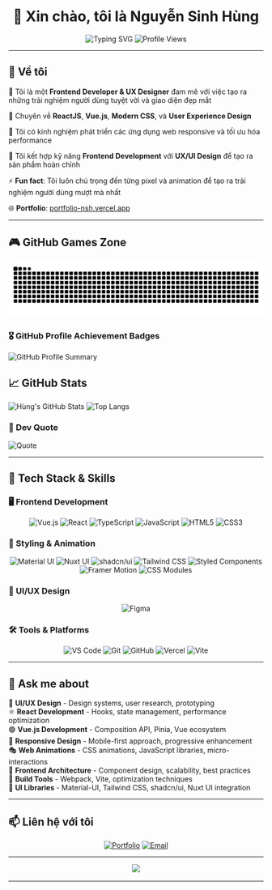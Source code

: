 <div align="center">
  
# 👋 Xin chào, tôi là Nguyễn Sinh Hùng

<img src="https://readme-typing-svg.demolab.com?font=Fira+Code&size=22&pause=1000&color=36BCF7&center=true&vCenter=true&width=600&lines=Frontend+Developer;UX%2FUI+Designer;React+%26+Vue.js+Specialist;Creating+Amazing+User+Experiences;Always+Learning+New+Technologies" alt="Typing SVG" />

<img src="https://komarev.com/ghpvc/?username=NSHUNG15&label=Profile%20views&color=0e75b6&style=flat" alt="Profile Views" />

</div>

---

## 🚀 Về tôi

🎯 Tôi là một **Frontend Developer & UX Designer** đam mê với việc tạo ra những trải nghiệm người dùng tuyệt vời và giao diện đẹp mắt

🌱 Chuyên về **ReactJS**, **Vue.js**, **Modern CSS**, và **User Experience Design**

💼 Tôi có kinh nghiệm phát triển các ứng dụng web responsive và tối ưu hóa performance

🎨 Tôi kết hợp kỹ năng **Frontend Development** với **UX/UI Design** để tạo ra sản phẩm hoàn chỉnh

⚡ **Fun fact**: Tôi luôn chú trọng đến từng pixel và animation để tạo ra trải nghiệm người dùng mượt mà nhất

🌐 **Portfolio**: [portfolio-nsh.vercel.app](https://portfolio-nsh.vercel.app)

---

## 🎮 GitHub Games Zone
  
![Snake Game](https://github.com/NSHUNG15/NSHUNG15/blob/output/github-contribution-grid-snake.svg)

### 🎖️ GitHub Profile Achievement Badges
<img src="https://github-profile-summary-cards.vercel.app/api/cards/profile-details?username=NSHUNG15&theme=radical" alt="GitHub Profile Summary" />

## 📈 GitHub Stats
![Hùng's GitHub Stats](https://github-readme-stats.vercel.app/api?username=NSHUNG15&show_icons=true&theme=tokyonight&hide_border=true)
![Top Langs](https://github-readme-stats.vercel.app/api/top-langs/?username=NSHUNG15&layout=compact&theme=tokyonight&hide_border=true)

### 🎯 Dev Quote
![Quote](https://quotes-github-readme.vercel.app/api?type=horizontal&theme=radical)

---

## 💼 Tech Stack & Skills

### 🖥️ Frontend Development
<div align="center">
  <img src="https://img.shields.io/badge/Vue.js-35495E?style=for-the-badge&logo=vue.js&logoColor=4FC08D" alt="Vue.js" />
  <img src="https://img.shields.io/badge/React-20232A?style=for-the-badge&logo=react&logoColor=61DAFB" alt="React" />
  <img src="https://img.shields.io/badge/TypeScript-007ACC?style=for-the-badge&logo=typescript&logoColor=white" alt="TypeScript" />
  <img src="https://img.shields.io/badge/JavaScript-F7DF1E?style=for-the-badge&logo=javascript&logoColor=black" alt="JavaScript" />
  <img src="https://img.shields.io/badge/HTML5-E34F26?style=for-the-badge&logo=html5&logoColor=white" alt="HTML5" />
  <img src="https://img.shields.io/badge/CSS3-1572B6?style=for-the-badge&logo=css3&logoColor=white" alt="CSS3" />
</div>

### 🎨 Styling & Animation
<div align="center">
  <img src="https://img.shields.io/badge/Material_UI-0081CB?style=for-the-badge&logo=mui&logoColor=white" alt="Material UI" />
  <img src="https://img.shields.io/badge/Nuxt_UI-00DC82?style=for-the-badge&logo=nuxt.js&logoColor=white" alt="Nuxt UI" />
  <img src="https://img.shields.io/badge/shadcn/ui-000000?style=for-the-badge&logo=shadcnui&logoColor=white" alt="shadcn/ui" />
  <img src="https://img.shields.io/badge/Tailwind_CSS-38B2AC?style=for-the-badge&logo=tailwind-css&logoColor=white" alt="Tailwind CSS" />
  <img src="https://img.shields.io/badge/Styled_Components-DB7093?style=for-the-badge&logo=styled-components&logoColor=white" alt="Styled Components" />
  <img src="https://img.shields.io/badge/Framer_Motion-0055FF?style=for-the-badge&logo=framer&logoColor=white" alt="Framer Motion" />
  <img src="https://img.shields.io/badge/CSS_Modules-000000?style=for-the-badge&logo=css-modules&logoColor=white" alt="CSS Modules" />
</div>

### 🎯 UI/UX Design
<div align="center">
  <img src="https://img.shields.io/badge/Figma-F24E1E?style=for-the-badge&logo=figma&logoColor=white" alt="Figma" />
</div>

### 🛠️ Tools & Platforms
<div align="center">
  <img src="https://img.shields.io/badge/VS_Code-0078D4?style=for-the-badge&logo=visual%20studio%20code&logoColor=white" alt="VS Code" />
  <img src="https://img.shields.io/badge/Git-F05032?style=for-the-badge&logo=git&logoColor=white" alt="Git" />
  <img src="https://img.shields.io/badge/GitHub-100000?style=for-the-badge&logo=github&logoColor=white" alt="GitHub" />
  <img src="https://img.shields.io/badge/Vercel-000000?style=for-the-badge&logo=vercel&logoColor=white" alt="Vercel" />
  <img src="https://img.shields.io/badge/Vite-646CFF?style=for-the-badge&logo=vite&logoColor=white" alt="Vite" />
</div>

---

## 💬 Ask me about

🎨 **UI/UX Design** - Design systems, user research, prototyping  
⚛️ **React Development** - Hooks, state management, performance optimization  
🟢 **Vue.js Development** - Composition API, Pinia, Vue ecosystem  
📱 **Responsive Design** - Mobile-first approach, progressive enhancement  
🎭 **Web Animations** - CSS animations, JavaScript libraries, micro-interactions  
🚀 **Frontend Architecture** - Component design, scalability, best practices  
🔧 **Build Tools** - Webpack, Vite, optimization techniques  
🎯 **UI Libraries** - Material-UI, Tailwind CSS, shadcn/ui, Nuxt UI integration  

---

## 📫 Liên hệ với tôi

<div align="center">
  
[![Portfolio](https://img.shields.io/badge/Portfolio-FF5722?style=for-the-badge&logo=todoist&logoColor=white)](https://portfolio-nsh.vercel.app)
[![Email](https://img.shields.io/badge/Email-D14836?style=for-the-badge&logo=gmail&logoColor=white)](mailto:nshung0105@gmail.com)

</div>

---

<div align="center">
  <img src="https://capsule-render.vercel.app/api?type=waving&color=gradient&height=100&section=footer&text=Thanks%20for%20visiting!&fontSize=16&fontAlignY=65&desc=Let's%20build%20something%20amazing%20together&descAlignY=85&descAlign=50" />
</div>

---

